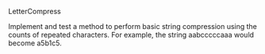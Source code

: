 LetterCompress

Implement and test a method to perform basic string compression using the counts of repeated characters.
For example, the string aabcccccaaa would become a5b1c5.